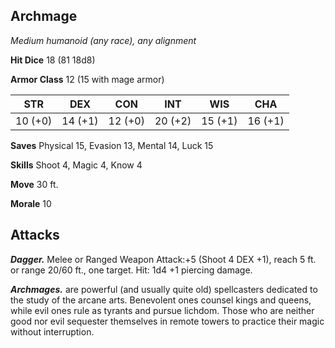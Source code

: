 ## Archmage

*Medium humanoid (any race), any alignment*

**Hit Dice** 18 (81 18d8)

**Armor Class** 12 (15 with mage armor)

| STR     | DEX     | CON     | INT     | WIS     | CHA     |
|---------|---------|---------|---------|---------|---------|
| 10 (+0) | 14 (+1) | 12 (+0) | 20 (+2) | 15 (+1) | 16 (+1) |

**Saves** Physical 15, Evasion 13, Mental 14, Luck 15

**Skills** Shoot 4, Magic 4, Know 4

**Move** 30 ft.

**Morale** 10

## Attacks

***Dagger.*** Melee or Ranged Weapon Attack:+5 (Shoot 4 DEX +1), reach 5 ft. or range 20/60 ft., one target. Hit: 1d4 +1 piercing damage.

***Archmages.*** are powerful (and usually quite old) spellcasters dedicated to the study of the arcane arts. Benevolent ones counsel kings and queens, while evil ones rule as tyrants and pursue lichdom. Those who are neither good nor evil sequester themselves in remote towers to practice their magic without interruption.

